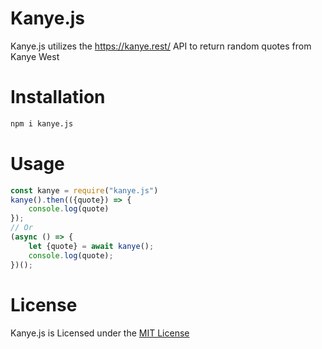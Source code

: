 # Kanye.js
 Kanye.js utilizes the https://kanye.rest/ API to return random quotes from Kanye West

# Installation
```bash
npm i kanye.js
```

# Usage
```javascript
const kanye = require("kanye.js")
kanye().then(({quote}) => {
    console.log(quote)
});
// Or
(async () => {
    let {quote} = await kanye();
    console.log(quote);
})();
```

# License
Kanye.js is Licensed under the [MIT License](https://github.com/MattPlays/Kanye.js/blob/main/LICENSE)